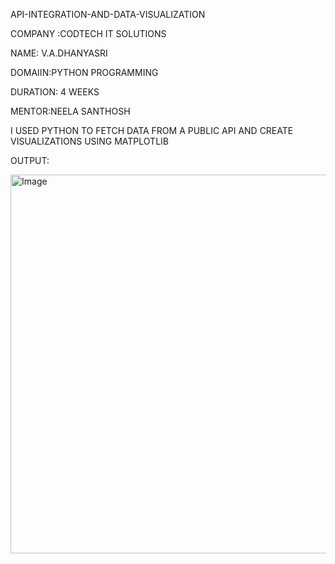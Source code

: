  API-INTEGRATION-AND-DATA-VISUALIZATION

 COMPANY :CODTECH IT SOLUTIONS

 NAME: V.A.DHANYASRI

 DOMAIIN:PYTHON PROGRAMMING 

 DURATION: 4 WEEKS 

 MENTOR:NEELA SANTHOSH

I USED PYTHON TO FETCH DATA FROM A PUBLIC API AND CREATE VISUALIZATIONS USING MATPLOTLIB 

OUTPUT:

<img width="606" alt="Image" src="https://github.com/user-attachments/assets/f56ef1dc-51ae-4c36-b9a0-f9e69d1ced29" />
